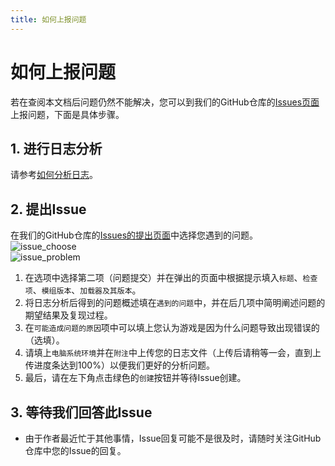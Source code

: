 ```yaml
---
title: 如何上报问题
---
```

# 如何上报问题

若在查阅本文档后问题仍然不能解决，您可以到我们的GitHub仓库的[Issues页面](https://github.com/StarCarefree/OpenLink/issues/new/choose)上报问题，下面是具体步骤。

## 1. 进行日志分析

请参考[如何分析日志](./LogAnalysis)。

## 2. 提出Issue

在我们的GitHub仓库的[Issues的提出页面](https://github.com/StarCarefree/OpenLink/issues/new/choose)中选择您遇到的问题。  
![issue_choose](../imgs/issue_choose.png)  
![issue_problem](../imgs/issue_problem.png)   
1. 在选项中选择第二项（问题提交）并在弹出的页面中根据提示填入`标题`、`检查项`、`模组版本`、`加载器及其版本`。  
2. 将日志分析后得到的问题概述填在`遇到的问题`中，并在后几项中简明阐述问题的期望结果及复现过程。
3. 在`可能造成问题的原因`项中可以填上您认为游戏是因为什么问题导致出现错误的（选填）。  
4. 请填上`电脑系统环境`并在`附注`中上传您的日志文件（上传后请稍等一会，直到上传进度条达到100%）以便我们更好的分析问题。  
5. 最后，请在左下角点击绿色的`创建`按钮并等待Issue创建。

## 3. 等待我们回答此Issue

- 由于作者最近忙于其他事情，Issue回复可能不是很及时，请随时关注GitHub仓库中您的Issue的回复。
